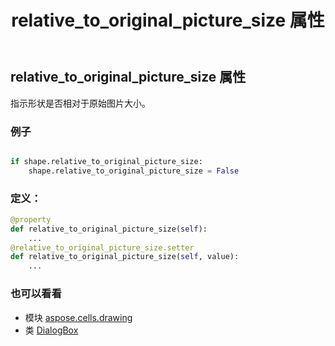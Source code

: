 ﻿---
title: relative_to_original_picture_size 属性
second_title: Aspose.Cells for Python via .NET API 参考文献
description:
type: docs
weight: 840
url: /zh/python-net/aspose.cells.drawing/dialogbox/relative_to_original_picture_size/
is_root: false
---
## relative_to_original_picture_size 属性

指示形状是否相对于原始图片大小。

### 例子

```python

if shape.relative_to_original_picture_size:
    shape.relative_to_original_picture_size = False

```
### 定义：
```python
@property
def relative_to_original_picture_size(self):
    ...
@relative_to_original_picture_size.setter
def relative_to_original_picture_size(self, value):
    ...
```

### 也可以看看
* 模块 [aspose.cells.drawing](../../)
* 类 [DialogBox](/cells/zh/python-net/aspose.cells.drawing/dialogbox)
